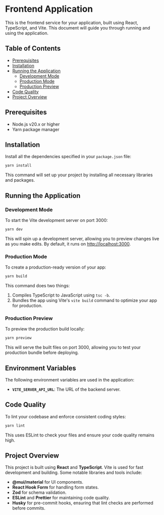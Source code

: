 # Frontend Application

This is the frontend service for your application, built using React, TypeScript, and Vite. This document will guide you through running and using the application.

## Table of Contents

- [Prerequisites](#prerequisites)
- [Installation](#installation)
- [Running the Application](#running-the-application)
  - [Development Mode](#development-mode)
  - [Production Mode](#production-mode)
  - [Production Preview](#production-preview)
- [Code Quality](#code-quality)
- [Project Overview](#project-overview)

## Prerequisites

- Node.js v20.x or higher
- Yarn package manager

## Installation

Install all the dependencies specified in your `package.json` file:

```sh
yarn install
```

This command will set up your project by installing all necessary libraries and packages.

## Running the Application

### Development Mode

To start the Vite development server on port 3000:

```sh
yarn dev
```

This will spin up a development server, allowing you to preview changes live as you make edits. By default, it runs on [http://localhost:3000](http://localhost:3000).

### Production Mode

To create a production-ready version of your app:

```sh
yarn build
```

This command does two things:
1. Compiles TypeScript to JavaScript using `tsc -b`.
2. Bundles the app using Vite's `vite build` command to optimize your app for production.

### Production Preview

To preview the production build locally:

```sh
yarn preview
```

This will serve the built files on port 3000, allowing you to test your production bundle before deploying.

## Environment Variables

The following environment variables are used in the application:

- **`VITE_SERVER_API_URL`**: The URL of the backend server.

## Code Quality

To lint your codebase and enforce consistent coding styles:

```sh
yarn lint
```

This uses ESLint to check your files and ensure your code quality remains high.

## Project Overview

This project is built using **React** and **TypeScript**. Vite is used for fast development and building. Some notable libraries and tools include:

- **@mui/material** for UI components.
- **React Hook Form** for handling form states.
- **Zod** for schema validation.
- **ESLint** and **Prettier** for maintaining code quality.
- **Husky** for pre-commit hooks, ensuring that lint checks are performed before commits.

